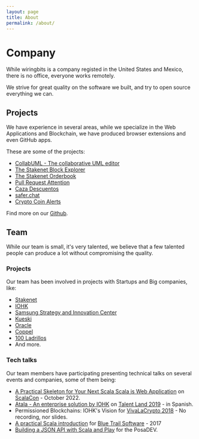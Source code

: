 ```yaml
---
layout: page
title: About
permalink: /about/
---
```


# Company
While wiringbits is a company registed in the United States and Mexico, there is no office, everyone works remotely.

We strive for great quality on the software we built, and try to open source everything we can.

## Projects
We have experience in several areas, while we specialize in the Web Applications and Blockchain, we have produced browser extensions and even GitHub apps.

These are some of the projects:
- [CollabUML - The collaborative UML editor](https://collabuml.com)
- [The Stakenet Block Explorer](https://xsnexplorer.io/)
- [The Stakenet Orderbook](https://orderbook.stakenet.io/)
- [Pull Request Attention](https://prattention.com)
- [Caza Descuentos](https://cazadescuentos.net)
- [safer.chat](https://safer.chat/)
- [Crypto Coin Alerts](https://github.com/AlexITC/crypto-coin-alerts)

Find more on our [Github](https://github.com/wiringbits/).



## Team
While our team is small, it's very talented, we believe that a few talented people can produce a lot without compromising the quality.

### Projects
Our team has been involved in projects with Startups and Big companies, like:
- [Stakenet](https://stakenet.io)
- [IOHK](https://iohk.io)
- [Samsung Strategy and Innovation Center](https://www.samsung.com/us/ssic/)
- [Kueski](https://kueski.com)
- [Oracle](https://www.oracle.com/mx)
- [Coppel](https://www.coppel.com)
- [100 Ladrillos](https://100ladrillos.com)
- And more.

### Tech talks
Our team members have participating presenting technical talks on several events and companies, some of them being:

- [A Practical Skeleton for Your Next Scala Scala js Web Application](https://www.youtube.com/watch?v=xWGMr0AsAMU) on [ScalaCon](https://www.scalacon.org/) - October 2022.
- [Atala - An enterprise solution by IOHK](https://youtu.be/3POXkqhbYeo?t=10820) on [Talent Land 2019](https://www.talent-land.mx/) - in Spanish.
- Permissioned Blockchains: IOHK's Vision for [VivaLaCrypto 2018](https://www.vivalacrypto.mx/) - No recording, nor slides.
- [A practical Scala introduction](https://www.youtube.com/watch?v=tIwr9AhCQYs) for [Blue Trail Software](https://www.bluetrail.software/) - 2017
- [Building a JSON API with Scala and Play](https://gitpitch.com/AlexITC/PosaDEV-2017-JSON-API-Presentation) for the PosaDEV.
